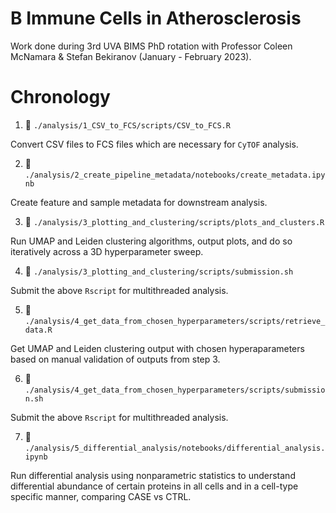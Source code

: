 # B Immune Cells in Atherosclerosis

Work done during 3rd UVA BIMS PhD rotation with Professor Coleen McNamara & Stefan Bekiranov (January - February 2023).

# Chronology
1. 📄 `./analysis/1_CSV_to_FCS/scripts/CSV_to_FCS.R`

Convert CSV files to FCS files which are necessary for `CyTOF` analysis. 

2. 📓 `./analysis/2_create_pipeline_metadata/notebooks/create_metadata.ipynb`

Create feature and sample metadata for downstream analysis. 

3. 📄 `./analysis/3_plotting_and_clustering/scripts/plots_and_clusters.R`

Run UMAP and Leiden clustering algorithms, output plots, and do so iteratively across a 3D hyperparameter sweep. 

4. 📄 `./analysis/3_plotting_and_clustering/scripts/submission.sh`

Submit the above `Rscript` for multithreaded analysis. 

5. 📄 `./analysis/4_get_data_from_chosen_hyperparameters/scripts/retrieve_data.R`

Get UMAP and Leiden clustering output with chosen hyperaparameters based on manual validation of outputs from step 3. 

6. 📄 `./analysis/4_get_data_from_chosen_hyperparameters/scripts/submission.sh`

Submit the above `Rscript` for multithreaded analysis. 

7. 📓 `./analysis/5_differential_analysis/notebooks/differential_analysis.ipynb`

Run differential analysis using nonparametric statistics to understand differential abundance of certain proteins in all cells and in a cell-type specific manner, comparing CASE vs CTRL. 
